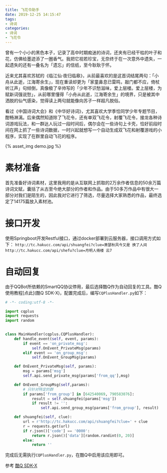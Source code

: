 ```yaml
---
title: 飞花令助手
date: 2019-12-25 14:15:47
tags:
- 诗词
categories:
- 诗词
- 飞花令
---
```



曾有一个小小的黑色本子，记录了高中时期痴迷的诗词，还夹有已经干枯的叶子和花，仿佛给墨迹添了一圈香气。我把它视若珍宝，无奈终于在一次意外中遗失，一起遗失的还有一叠名为「遗忘」的信纸，至今耿耿于怀。

近来尤其喜欢苏轼的《临江仙·夜归临皋》，从前最喜欢的是这首词结尾两句：「小舟从此逝，江海寄余生」，现在重读却更为「家童鼻息已雷鸣，敲门都不应，倚杖听江声」句倾倒，真像极了辛帅写的「少年不识愁滋味，爱上层楼。爱上层楼，为赋新词强说愁」，从前哪里懂得「小舟从此逝，江海寄余生」的境界，只是被其中洒脱的仙气感染，觉得读上两句就能像向苏子一样超凡脱俗。

看过《中国诗词大会》和《中华好诗词》，尤其喜欢大学季恰同学少年专题节目，酣畅淋漓。后来偶然知道除了飞花令，还有单双飞花令，射覆飞花令，接龙各种诗词游戏玩法，和一群达人玩过一段时间后，偶尔会在一些诗句上卡壳，恰好前段时间在网上抓了一些诗词数据，一时兴起就想写一个自动生成双飞花和射覆游戏的小程序，实现了在群里自动飞花的程序。

{% asset_img demo.jpg %}

# 素材准备
首先准备好诗词素材，这里我用的是从互联网上抓取的2万余作者信息的50余万篇诗词文赋，囊括了从古至今绝大部分的作者和作品。由于50多万作品中有很大一部分对我们是陌生的，因此我对它进行了筛选，尽量选择大家熟悉的作品，最终选定了14175篇放入素材池。

# 接口开发
使用Springboot开发Restful接口，通过docker部署到云服务器，接口调用方式如下：
`http://tc.hakucc.com/api/shuangfei?clue=萧瑟秋风今又是 换了人间`   
`http://tc.hakucc.com/api/shefu?clue=月明人倚楼 云7`

# 自动回复
由于QQBot所依赖的SmartQQ协议停用，最后选择酷Q作为自动回复的工具。酷Q使用教程[点此](酷Q SDK-X)，配置完成后，编写`CQPlusHandler.py`如下：

```python
# -*- coding:utf-8 -*-

import cqplus
import requests
import random

    
class MainHandler(cqplus.CQPlusHandler):
    def handle_event(self, event, params):
        if event == 'on_private_msg':
            self.OnEvent_PrivateMsg(params)
        elif event == 'on_group_msg':
            self.OnEvent_GroupMsg(params)

    def OnEvent_PrivateMsg(self, params):        
        msg = params['msg']
        self.api.send_private_msg(params['from_qq'],msg)

    def OnEvent_GroupMsg(self,params):
        # 只针对特定的群
        if params['from_group'] in [642540069, 790583076]:
            result = self.shuangfei(params['msg'])
            if result != '':
                self.api.send_group_msg(params['from_group'], result)

    def shuangfei(self, clue):
        url = r'http://tc.hakucc.com/api/shuangfei?clue=' + clue
        r = requests.get(url)
        if r.json()['code'] == '0000':
            return r.json()['data'][random.randint(0, 20)]
        else:
            return ''
```

完成后无需执行`CQPlusHandler.py`，在酷Q中启用该应用即可。

参考
[酷Q SDK-X](https://gitee.com/muxiaofei/coolq_sdk_x/wikis/pages)